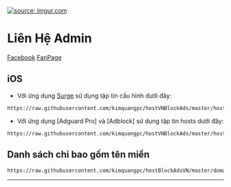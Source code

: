 <a href="https://imgur.com/lSL0QwG"><img src="https://i.imgur.com/lSL0QwG.png" title="source: imgur.com" /></a>

# Liên Hệ Admin
 <i class="fab fa-facebook-f"></i> [Facebook](https://www.facebook.com/kimquangdesign)
 <i class="fab fa-youtube"></i> [FanPage](https://www.facebook.com/kimquangdesmmo)


## iOS

- Với ứng dụng [Surge](https://github.com/bigdargon/hostsVN/wiki/Surge) sử dụng tập tin cấu hình dưới đây:
```
https://raw.githubusercontent.com/kimquangpc/hostVNBlockAds/master/hostVNBlockAds.conf
```

- Với ứng dụng [Adguard Pro] và [Adblock] sử dụng tập tin hosts dưới đây:
```
https://raw.githubusercontent.com/kimquangpc/hostVNBlockAds/master/hostBlockAdsVN
```

## Danh sách chỉ bao gồm tên miền
```
https://raw.githubusercontent.com/kimquangpc/hostBlockAdsVN/master/domain
```

***
